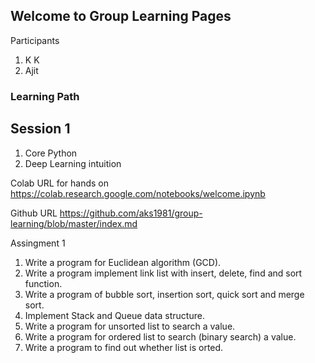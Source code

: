 ## Welcome to Group Learning Pages

Participants
1. K K
2. Ajit

### Learning Path

## Session 1
1. Core Python 
2. Deep Learning intuition

Colab URL for hands on
<https://colab.research.google.com/notebooks/welcome.ipynb>

Github URL
<https://github.com/aks1981/group-learning/blob/master/index.md>

Assingment 1
1. Write a program for Euclidean algorithm (GCD).
2. Write a program implement link list with insert, delete, find and sort function. 
3. Write a program of bubble sort, insertion sort, quick sort and merge sort.
4. Implement Stack and Queue data structure.
5. Write a program for unsorted list to search a value.
6. Write a program for ordered list to search (binary search) a value.
7. Write a program to find out whether list is orted.

